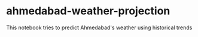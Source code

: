 # ahmedabad-weather-projection
This notebook tries to predict Ahmedabad's weather using historical trends
